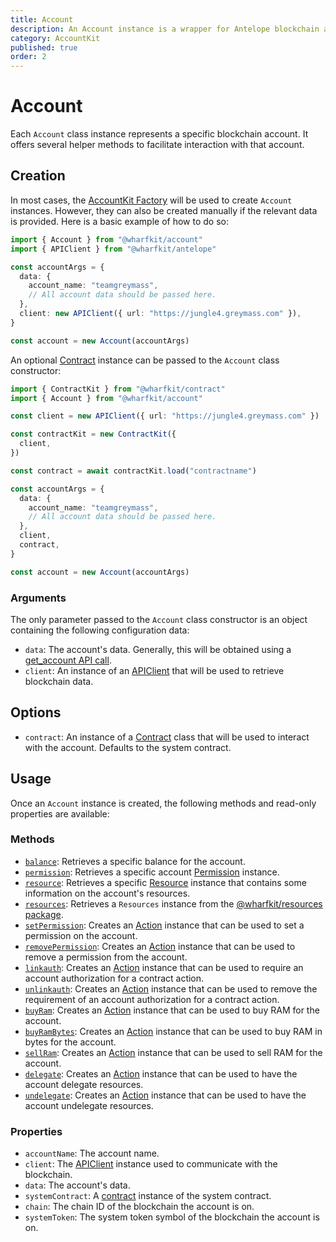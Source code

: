 ```yaml
---
title: Account
description: An Account instance is a wrapper for Antelope blockchain accounts. It facilitates interaction with accounts by offering methods for account data retrieval and action generation.
category: AccountKit
published: true
order: 2
---
```


# Account

Each `Account` class instance represents a specific blockchain account. It offers several helper methods to facilitate interaction with that account.

## Creation

In most cases, the [AccountKit Factory](/docs/account-kit/account-kit-factory) will be used to create `Account` instances. However, they can also be created manually if the relevant data is provided. Here is a basic example of how to do so:

```ts
import { Account } from "@wharfkit/account"
import { APIClient } from "@wharfkit/antelope"

const accountArgs = {
  data: {
    account_name: "teamgreymass",
    // All account data should be passed here.
  },
  client: new APIClient({ url: "https://jungle4.greymass.com" }),
}

const account = new Account(accountArgs)
```

An optional [Contract](/docs/contract-kit/contract) instance can be passed to the `Account` class constructor:

```ts
import { ContractKit } from "@wharfkit/contract"
import { Account } from "@wharfkit/account"

const client = new APIClient({ url: "https://jungle4.greymass.com" })

const contractKit = new ContractKit({
  client,
})

const contract = await contractKit.load("contractname")

const accountArgs = {
  data: {
    account_name: "teamgreymass",
    // All account data should be passed here.
  },
  client,
  contract,
}

const account = new Account(accountArgs)
```

### Arguments

The only parameter passed to the `Account` class constructor is an object containing the following configuration data:

- `data`: The account's data. Generally, this will be obtained using a [get_account API call](https://developers.eos.io/manuals/eos/latest/nodeos/plugins/chain_api_plugin/api-reference/index#operation/get_account). <!-- TODO: Replace this with link from Antelope API docs. Maybe from the antelope docs?? -->
- `client`: An instance of an [APIClient](/docs/antelope/api-client) that will be used to retrieve blockchain data.

## Options

- `contract`: An instance of a [Contract](/docs/contract-kit/contract) class that will be used to interact with the account. Defaults to the system contract.

## Usage

Once an `Account` instance is created, the following methods and read-only properties are available:

### Methods

- [`balance`](/docs/account-kit/balance-method): Retrieves a specific balance for the account.
- [`permission`](/docs/account-kit/permission-method): Retrieves a specific account [Permission](/docs/account-kit/permission) instance.
- [`resource`](/docs/account-kit/resource-method): Retrieves a specific [Resource](/docs/account-kit/resource) instance that contains some information on the account's resources.
- [`resources`](/docs/account-kit/resources-method): Retrieves a `Resources` instance from the [@wharfkit/resources package](https://www.npmjs.com/package/@wharfkit/resources).
- [`setPermission`](/docs/account-kit/set-permission-method): Creates an [Action](/docs/antelope/action) instance that can be used to set a permission on the account.
- [`removePermission`](/docs/account-kit/remove-permission-method): Creates an [Action](/docs/antelope/action) instance that can be used to remove a permission from the account.
- [`linkauth`](/docs/account-kit/linkauth-method): Creates an [Action](/docs/antelope/action) instance that can be used to require an account authorization for a contract action.
- [`unlinkauth`](/docs/account-kit/unlinkauth-method): Creates an [Action](/docs/antelope/action) instance that can be used to remove the requirement of an account authorization for a contract action.
- [`buyRam`](/docs/account-kit/buy-ram-mmethod): Creates an [Action](/docs/antelope/action) instance that can be used to buy RAM for the account.
- [`buyRamBytes`](/docs/account-kit/buy-ram-bytes-method): Creates an [Action](/docs/antelope/action) instance that can be used to buy RAM in bytes for the account.
- [`sellRam`](/docs/account-kit/sell-ram-method): Creates an [Action](/docs/antelope/action) instance that can be used to sell RAM for the account.
- [`delegate`](/docs/account-kit/delegate-method): Creates an [Action](/docs/antelope/action) instance that can be used to have the account delegate resources.
- [`undelegate`](/docs/account-kit/undelegate-method): Creates an [Action](/docs/antelope/action) instance that can be used to have the account undelegate resources.

### Properties

- `accountName`: The account name.
- `client`: The [APIClient](/docs/antelope/api-client) instance used to communicate with the blockchain.
- `data`: The account's data.
- `systemContract`: A [contract](/docs/contract-kit/contract) instance of the system contract.
- `chain`: The chain ID of the blockchain the account is on.
- `systemToken`: The system token symbol of the blockchain the account is on.
